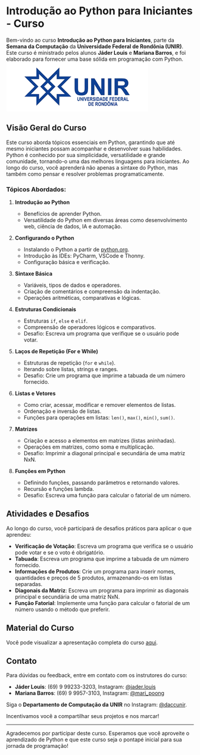 # Introdução ao Python para Iniciantes - Curso

Bem-vindo ao curso **Introdução ao Python para Iniciantes**, parte da **Semana da Computação** da **Universidade Federal de Rondônia (UNIR)**. Este curso é ministrado pelos alunos **Jáder Louis** e **Mariana Barros**, e foi elaborado para fornecer uma base sólida em programação com Python.
![Logo da UNIR](Imagens/unir.png)
## Visão Geral do Curso

Este curso aborda tópicos essenciais em Python, garantindo que até mesmo iniciantes possam acompanhar e desenvolver suas habilidades. Python é conhecido por sua simplicidade, versatilidade e grande comunidade, tornando-o uma das melhores linguagens para iniciantes. Ao longo do curso, você aprenderá não apenas a sintaxe do Python, mas também como pensar e resolver problemas programaticamente.

### Tópicos Abordados:
1. **Introdução ao Python**  
   - Benefícios de aprender Python.
   - Versatilidade do Python em diversas áreas como desenvolvimento web, ciência de dados, IA e automação.

2. **Configurando o Python**  
   - Instalando o Python a partir de [python.org](https://www.python.org/).
   - Introdução às IDEs: PyCharm, VSCode e Thonny.
   - Configuração básica e verificação.

3. **Sintaxe Básica**  
   - Variáveis, tipos de dados e operadores.
   - Criação de comentários e compreensão da indentação.
   - Operações aritméticas, comparativas e lógicas.

4. **Estruturas Condicionais**  
   - Estruturas `if`, `else` e `elif`.
   - Compreensão de operadores lógicos e comparativos.
   - Desafio: Escreva um programa que verifique se o usuário pode votar.

5. **Laços de Repetição (For e While)**  
   - Estruturas de repetição (`for` e `while`).
   - Iterando sobre listas, strings e ranges.
   - Desafio: Crie um programa que imprime a tabuada de um número fornecido.

6. **Listas e Vetores**  
   - Como criar, acessar, modificar e remover elementos de listas.
   - Ordenação e inversão de listas.
   - Funções para operações em listas: `len()`, `max()`, `min()`, `sum()`.

7. **Matrizes**  
   - Criação e acesso a elementos em matrizes (listas aninhadas).
   - Operações em matrizes, como soma e multiplicação.
   - Desafio: Imprimir a diagonal principal e secundária de uma matriz NxN.

8. **Funções em Python**  
   - Definindo funções, passando parâmetros e retornando valores.
   - Recursão e funções lambda.
   - Desafio: Escreva uma função para calcular o fatorial de um número.

## Atividades e Desafios
Ao longo do curso, você participará de desafios práticos para aplicar o que aprendeu:
- **Verificação de Votação**: Escreva um programa que verifica se o usuário pode votar e se o voto é obrigatório.
- **Tabuada**: Escreva um programa que imprime a tabuada de um número fornecido.
- **Informações de Produtos**: Crie um programa para inserir nomes, quantidades e preços de 5 produtos, armazenando-os em listas separadas.
- **Diagonais da Matriz**: Escreva um programa para imprimir as diagonais principal e secundária de uma matriz NxN.
- **Função Fatorial**: Implemente uma função para calcular o fatorial de um número usando o método que preferir.

## Material do Curso
Você pode visualizar a apresentação completa do curso [aqui](#path-do-Semana_Comp_Python/Slide/Semana_da_comp_PYTHON.pdf).

## Contato
Para dúvidas ou feedback, entre em contato com os instrutores do curso:
- **Jáder Louis**: (69) 9 99233-3203, Instagram: [@jader.louis](https://www.instagram.com/jader.louis)
- **Mariana Barros**: (69) 9 9957-3103, Instagram: [@mari_poong](https://www.instagram.com/mari_poong)

Siga o **Departamento de Computação da UNIR** no Instagram: [@daccunir](https://www.instagram.com/daccunir).

Incentivamos você a compartilhar seus projetos e nos marcar!

---

Agradecemos por participar deste curso. Esperamos que você aproveite o aprendizado de Python e que este curso seja o pontapé inicial para sua jornada de programação!
